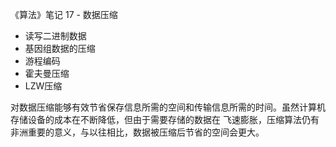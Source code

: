 《算法》笔记 17 - 数据压缩

- 读写二进制数据
- 基因组数据的压缩
- 游程编码
- 霍夫曼压缩
- LZW压缩

对数据压缩能够有效节省保存信息所需的空间和传输信息所需的时间。虽然计算机存储设备的成本在不断降低，但由于需要存储的数据在
飞速膨胀，压缩算法仍有非洲重要的意义，与以往相比，数据被压缩后节省的空间会更大。
